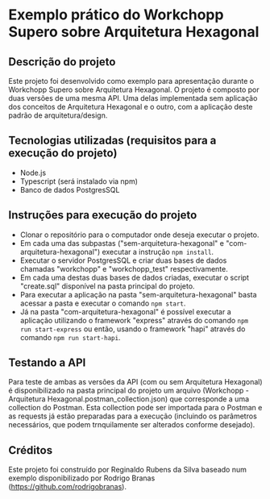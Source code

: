 # Exemplo prático do Workchopp Supero sobre Arquitetura Hexagonal

## Descrição do projeto

Este projeto foi desenvolvido como exemplo para apresentação durante o Workchopp Supero sobre Arquitetura Hexagonal.
O projeto é composto por duas versões de uma mesma API. Uma delas implementada sem aplicação dos conceitos de Arquitetura Hexagonal e o outro, com a aplicação deste padrão de arquitetura/design.

## Tecnologias utilizadas (requisitos para a execução do projeto)

* Node.js
* Typescript (será instalado via npm)
* Banco de dados PostgresSQL

## Instruções para execução do projeto

* Clonar o repositório para o computador onde deseja executar o projeto.
* Em cada uma das subpastas ("sem-arquitetura-hexagonal" e "com-arquitetura-hexagonal") executar a instrução ``` npm install ```.
* Executar o servidor PostgresSQL e criar duas bases de dados chamadas "workchopp" e "workchopp_test" respectivamente.
* Em cada uma destas duas bases de dados criadas, executar o script "create.sql" disponível na pasta principal do projeto.
* Para executar a aplicação na pasta "sem-arquitetura-hexagonal" basta acessar a pasta e executar o comando ``` npm start ```.
* Já na pasta "com-arquitetura-hexagonal" é possível executar a aplicação utilizando o framework "express" através do comando ``` npm run start-express ``` ou então, usando o framework "hapi" através do comando ``` npm run start-hapi ```.

## Testando a API

Para teste de ambas as versões da API (com ou sem Arquitetura Hexagonal) é disponibilizado na pasta principal do projeto um arquivo (Workchopp - Arquitetura Hexagonal.postman_collection.json) que corresponde a uma collection do Postman. Esta collection pode ser importada para o Postman e as requests já estão preparadas para a execução (incluindo os parâmetros necessários, que podem trnquilamente ser alterados conforme desejado).

## Créditos

Este projeto foi construído por Reginaldo Rubens da Silva baseado num exemplo disponibilizado por Rodrigo Branas (https://github.com/rodrigobranas).
